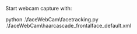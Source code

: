 Start webcam capture with:

python .\faceWebCam\facetracking.py .\faceWebCam\haarcascade_frontalface_default.xml